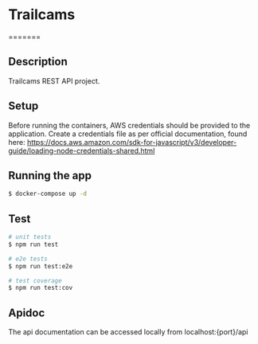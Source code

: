 # Trailcams

=======

## Description

Trailcams REST API project.

## Setup

Before running the containers, AWS credentials should be provided to the application. Create a credentials file as per official documentation, found here: https://docs.aws.amazon.com/sdk-for-javascript/v3/developer-guide/loading-node-credentials-shared.html

## Running the app

```bash
$ docker-compose up -d
```

## Test

```bash
# unit tests
$ npm run test

# e2e tests
$ npm run test:e2e

# test coverage
$ npm run test:cov
```

## Apidoc

The api documentation can be accessed locally from localhost:{port}/api

